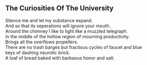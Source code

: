The Curiosities Of The University
---------------------------------
Silence me and let my substance expand.  
And so that its seperations will ignore your mouth.  
Around the chimney I like to light like a muzzled telegraph.  
In the middle of the hollow region of mourning productivity.  
Brings all the overflows propellers.  
There are no trash barges but fractious cycles of faucet and blue  
keys of dashing neurotic brick.  
A loaf of bread baked with barbaous honor and salt.  
